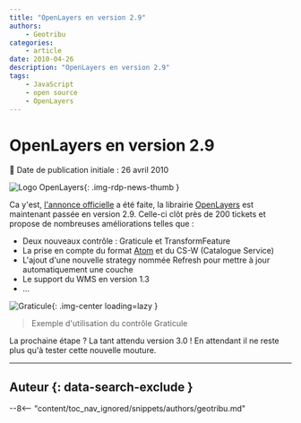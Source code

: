 ```yaml
---
title: "OpenLayers en version 2.9"
authors:
    - Geotribu
categories:
    - article
date: 2010-04-26
description: "OpenLayers en version 2.9"
tags:
    - JavaScript
    - open source
    - OpenLayers
---
```


# OpenLayers en version 2.9

:calendar: Date de publication initiale : 26 avril 2010

![Logo OpenLayers](https://cdn.geotribu.fr/img/logos-icones/logiciels_librairies/openlayers.png "Logo OpenLayers"){: .img-rdp-news-thumb }

Ca y'est, [l'annonce officielle](http://lists.osgeo.org/pipermail/announce/2010-April/000150.html) a été faite, la librairie [OpenLayers](https://openlayers.org/) est maintenant passée en version 2.9. Celle-ci clôt près de 200 tickets et propose de nombreuses améliorations telles que :

- Deux nouveaux contrôle : Graticule et TransformFeature
- La prise en compte du format [Atom](https://fr.wikipedia.org/wiki/Atom) et du CS-W (Catalogue Service)
- L'ajout d'une nouvelle strategy nommée Refresh pour mettre à jour automatiquement une couche
- Le support du WMS en version 1.3
- ...

![Graticule](https://cdn.geotribu.fr/img/articles-blog-rdp/articles/2010/graticule.png  "Graticule"){: .img-center loading=lazy }

> Exemple d'utilisation du contrôle Graticule

La prochaine étape ? La tant attendu version 3.0 ! En attendant il ne reste plus qu'à tester cette nouvelle mouture.

----

## Auteur {: data-search-exclude }

--8<-- "content/toc_nav_ignored/snippets/authors/geotribu.md"
